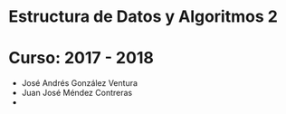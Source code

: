 # Estructura de Datos y Algoritmos 2
# Curso: 2017 - 2018

* José Andrés González Ventura
* Juan José Méndez Contreras
*

